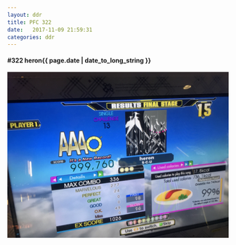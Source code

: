 ```yaml
---
layout: ddr
title: PFC 322
date:   2017-11-09 21:59:31
categories: ddr
---
```


#### **#322** heron<span class="pull-right">{{ page.date | date_to_long_string }}</span>
![](/images/pfc/322_heron.jpg)
